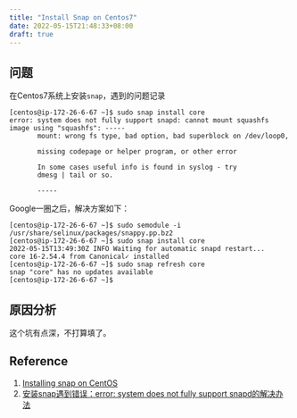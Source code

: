 ```yaml
---
title: "Install Snap on Centos7"
date: 2022-05-15T21:48:33+08:00
draft: true
---
```

## 问题
在Centos7系统上安装`snap`，遇到的问题记录

```
[centos@ip-172-26-6-67 ~]$ sudo snap install core
error: system does not fully support snapd: cannot mount squashfs image using "squashfs": -----
       mount: wrong fs type, bad option, bad superblock on /dev/loop0,

       missing codepage or helper program, or other error

       In some cases useful info is found in syslog - try
       dmesg | tail or so.

       -----
```
Google一圈之后，解决方案如下：
```
[centos@ip-172-26-6-67 ~]$ sudo semodule -i /usr/share/selinux/packages/snappy.pp.bz2 
[centos@ip-172-26-6-67 ~]$ sudo snap install core
2022-05-15T13:49:30Z INFO Waiting for automatic snapd restart...
core 16-2.54.4 from Canonical✓ installed
[centos@ip-172-26-6-67 ~]$ sudo snap refresh core
snap "core" has no updates available
[centos@ip-172-26-6-67 ~]$ 
```

## 原因分析
这个坑有点深，不打算填了。

## Reference
1. [Installing snap on CentOS](https://snapcraft.io/docs/installing-snap-on-centos)
2. [安装snap遇到错误：error: system does not fully support snapd的解决办法](https://www.wahahahaohe.com/640.html)

